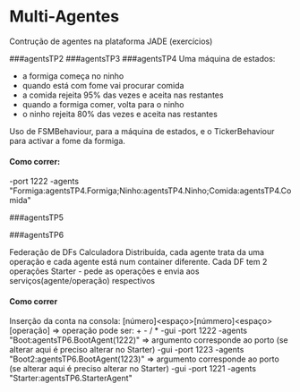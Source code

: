 # Multi-Agentes

Contrução de agentes na plataforma JADE (exercícios)

###agentsTP2
###agentsTP3
###agentsTP4
Uma máquina de estados:
- a formiga começa no ninho
- quando está com fome vai procurar comida
- a comida rejeita 95% das vezes e aceita nas restantes
- quando a formiga comer, volta para o ninho
- o ninho rejeita 80% das vezes e aceita nas restantes

Uso de FSMBehaviour, para a máquina de estados, e o TickerBehaviour para activar a fome da formiga.
#### Como correr:
-port 1222 -agents "Formiga:agentsTP4.Formiga;Ninho:agentsTP4.Ninho;Comida:agentsTP4.Comida"

###agentsTP5


###agentsTP6

Federação de DFs
Calculadora Distribuída, cada agente trata da uma operação e cada agente está num container diferente. Cada DF tem 2 operações
Starter - pede as operações e envia aos serviços(agente/operação) respectivos

#### Como correr
Inserção da conta na consola: [número]<espaço>[númmero]<espaço>[operação]   => operação pode ser: + - / *
-gui -port 1222 -agents "Boot:agentsTP6.BootAgent(1222)"   => argumento corresponde ao porto (se alterar aqui é preciso alterar no Starter)
-gui -port 1223 -agents "Boot2:agentsTP6.BootAgent(1223)"  => argumento corresponde ao porto (se alterar aqui é preciso alterar no Starter)
-gui -port 1221 -agents "Starter:agentsTP6.StarterAgent"





